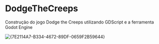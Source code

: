 # DodgeTheCreeps
Construção do jogo Dodge the Creeps utilizando GDScript e a ferramenta Godot Engine

![{7E2114A7-B334-4672-89DF-0659F2B59644}](https://github.com/user-attachments/assets/5174eaa4-7d54-4b9a-81d6-9b97bf1f8912)
